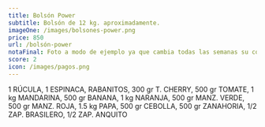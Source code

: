 ```yaml
---
title: Bolsón Power
subtitle: Bolsón de 12 kg. aproximadamente.
imageOne: /images/bolsones-power.png
price: 850
url: /bolsón-power
notaFinal: Foto a modo de ejemplo ya que cambia todas las semanas su contenido.
score: 2
icon: /images/pagos.png
---
```

1 RÚCULA, 1 ESPINACA, RABANITOS, 300 gr T. CHERRY, 500 gr TOMATE, 1 kg MANDARINA, 500 gr BANANA, 1 kg NARANJA, 500 gr MANZ. VERDE, 500 gr MANZ. ROJA, 1.5 kg PAPA, 500 gr CEBOLLA, 500 gr ZANAHORIA, 1/2 ZAP. BRASILERO, 1/2 ZAP. ANQUITO
